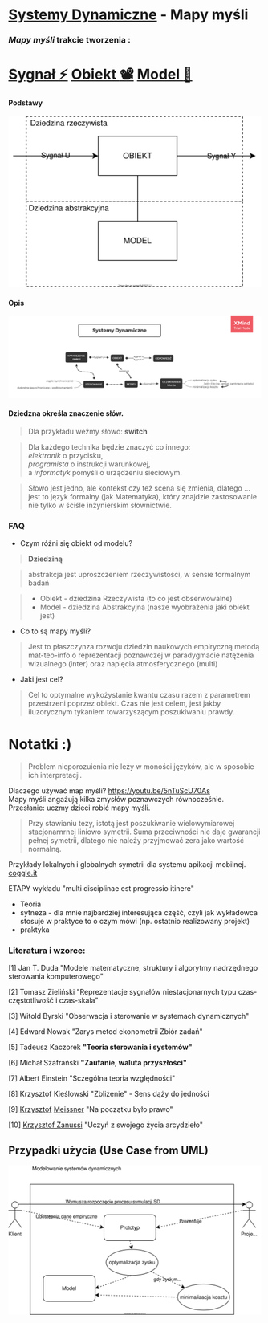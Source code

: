# [Systemy Dynamiczne](https://coggle.it/diagram/X1pYv04r0v3pMzn-/t/-/35e679aefe319b534d32b8339196662afced338bf7a6c6bd9cfcdc6709ff4f98) - Mapy myśli
### *Mapy myśli* trakcie tworzenia :

[Sygnał :zap:](https://coggle.it/diagram/X1j0eG89oR9IEMgE/t/sygna%C5%82-zap/a41b41437749651ef746a7f43989e6f4ae836821485ebf3ca3dc237364c51249)
[Obiekt :film_projector:](https://coggle.it/diagram/X1j6TG89oQteENAx/t/obiekt-film_projector/d20da092af43109ed12b50416ec609243b78d0a4bb31689ccbc3d0acc9b97edf)
[Model :thought_balloon:](https://coggle.it/diagram/X1j5ak37tNCUiQML/t/model-thought_balloon/08be4cfb1e4ba2a52af843f003a05e8496bd500e76400278ed1be801fba9d828)
=========

#### Podstawy 
[
![Systemy Dynamiczne](docs/SDM.svg)
](https://drive.google.com/file/d/1Ed_OcE8szFmOquqJNxDQRGswGA26TAQb/view?usp=sharing)

#### Opis
[
 ![Systemy Dynamiczne](docs/SD.png)
](https://drive.google.com/open?id=1aEgnCcPuFS5yrVLVuNkRwuGep-yxadW5)

#### Dziedzna określa znaczenie słów. 
> Dla przykładu weźmy słowo: **switch**

> Dla każdego technika będzie znaczyć co innego: <br>
*elektronik* o przycisku,<br>
*programista* o instrukcji warunkowej,<br>
a *informatyk* pomyśli o urządzeniu sieciowym.<br>

> Słowo jest jedno, ale kontekst czy też scena się zmienia, dlatego ... jest to język formalny (jak Matematyka), który znajdzie zastosowanie nie tylko w ściśle inżynierskim słownictwie.

### FAQ

- Czym różni się obiekt od modelu?

> **Dziedziną**  

> abstrakcja jest uproszczeniem rzeczywistości, w sensie formalnym badań

>   * Obiekt - dziedzina Rzeczywista (to co jest obserwowalne)
>   * Model - dziedzina Abstrakcyjna (nasze wyobrażenia jaki obiekt jest)
    
- Co to są mapy myśli?

> Jest to płaszczynza rozwoju dziedzin naukowych empiryczną metodą mat-teo-info o reprezentacji poznawczej w paradygmacie natężenia wizualnego (inter) oraz napięcia atmosferycznego (multi)

- Jaki jest cel?

> Cel to optymalne wykożystanie kwantu czasu razem z parametrem przestrzeni poprzez obiekt. Czas nie jest celem, jest jakby iluzorycznym tykaniem towarzyszącym poszukiwaniu prawdy.

# Notatki :)    
    
  > Problem nieporozuienia nie leży w moności języków, ale w sposobie ich interpretacji.
  
Dlaczego używać map myśli?
https://youtu.be/5nTuScU70As <br>
Mapy myśli angażują kilka zmysłów poznawczych równocześnie. Przesłanie: uczmy dzieci robić mapy myśli. 

> Przy stawianiu tezy, istotą jest poszukiwanie wielowymiarowej stacjonarnrnej liniowo symetrii. Suma przeciwności nie daje gwarancji pełnej symetrii, dlatego nie należy przyjmować zera jako wartość normalną.

Przykłady lokalnych i globalnych symetrii dla systemu apikacji mobilnej.
[coggle.it](https://coggle.it/diagram/X3_hahiU9AZJpjAe/t/system-aplikacji-mobilnej)

ETAPY wykładu "multi disciplinae est progressio itinere"
  - Teoria
  - sytneza - dla mnie najbardziej interesująca część, czyli jak wykładowca stosuje w praktyce to o czym mówi (np. ostatnio realizowany projekt)
  - praktyka
    
 ### Literatura i wzorce: 
  
[1] Jan T. Duda "Modele matematyczne, struktury i algorytmy nadrzędnego sterowania komputerowego"

[2] Tomasz Zieliński "Reprezentacje sygnałów niestacjonarnych typu czas-częstotliwość i czas-skala"

[3] Witold Byrski "Obserwacja i sterowanie w systemach dynamicznych"

[4] Edward Nowak "Zarys metod ekonometrii Zbiór zadań"

[5] Tadeusz Kaczorek **"Teoria sterowania i systemów"**

[6] Michał Szafrański **"Zaufanie, waluta przyszłości"**

[7] Albert Einstein "Sczególna teoria względności"

[8] Krzysztof Kieślowski "Zbliżenie" - Sens dąży do jedności

[9] [Krzysztof](https://youtu.be/FmSsNUkiGM8?t=1179) [Meissner](https://www.youtube.com/watch?v=HhSdMIeNRHU) "Na początku było prawo"

[10] [Krzysztof Zanussi](https://youtu.be/hw2QYCrbAcY?t=395) "Uczyń z swojego życia arcydzieło"


## Przypadki użycia (Use Case from UML)
![Systemy Dynamiczne](docs/UC.svg)

